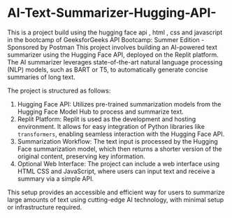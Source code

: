 # AI-Text-Summarizer-Hugging-API-
This is a project build using the hugging face api , html , css and javascript in the bootcamp of GeeksforGeeks API Bootcamp: Summer Edition - Sponsored by Postman
This project involves building an AI-powered text summarizer using the Hugging Face API, deployed on the Replit platform. The AI summarizer leverages state-of-the-art natural language processing (NLP) models, such as BART or T5, to automatically generate concise summaries of long text. 

The project is structured as follows:
1. Hugging Face API: Utilizes pre-trained summarization models from the Hugging Face Model Hub to process and summarize text. 
2. Replit Platform: Replit is used as the development and hosting environment. It allows for easy integration of Python libraries like `transformers`, enabling seamless interaction with the Hugging Face API.
3. Summarization Workflow: The text input is processed by the Hugging Face summarization model, which then returns a shorter version of the original content, preserving key information.
4. Optional Web Interface: The project can include a web interface using HTML CSS and JavaScript, where users can input text and receive a summary via a simple API.

This setup provides an accessible and efficient way for users to summarize large amounts of text using cutting-edge AI technology, with minimal setup or infrastructure required.

